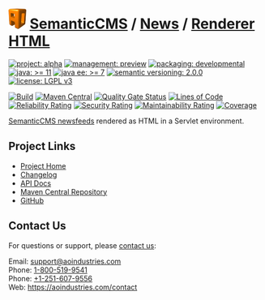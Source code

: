 # [<img src="ao-logo.png" alt="AO Logo" width="35" height="40">](https://github.com/aoindustries) [SemanticCMS](https://github.com/aoindustries/semanticcms) / [News](https://github.com/aoindustries/semanticcms-news) / [Renderer HTML](https://github.com/aoindustries/semanticcms-news-renderer-html)

[![project: alpha](https://semanticcms.com/ao-badges/project-alpha.svg)](https://aoindustries.com/life-cycle#project-alpha)
[![management: preview](https://semanticcms.com/ao-badges/management-preview.svg)](https://aoindustries.com/life-cycle#management-preview)
[![packaging: developmental](https://semanticcms.com/ao-badges/packaging-developmental.svg)](https://aoindustries.com/life-cycle#packaging-developmental)  
[![java: &gt;= 11](https://semanticcms.com/ao-badges/java-11.svg)](https://docs.oracle.com/en/java/javase/11/docs/api/)
[![java ee: &gt;= 7](https://semanticcms.com/ao-badges/javaee-7.svg)](https://docs.oracle.com/javaee/7/api/)
[![semantic versioning: 2.0.0](https://semanticcms.com/ao-badges/semver-2.0.0.svg)](http://semver.org/spec/v2.0.0.html)
[![license: LGPL v3](https://semanticcms.com/ao-badges/license-lgpl-3.0.svg)](https://www.gnu.org/licenses/lgpl-3.0)

[![Build](https://github.com/aoindustries/semanticcms-news-renderer-html/workflows/Build/badge.svg?branch=master)](https://github.com/aoindustries/semanticcms-news-renderer-html/actions?query=workflow%3ABuild)
[![Maven Central](https://maven-badges.herokuapp.com/maven-central/com.semanticcms/semanticcms-news-renderer-html/badge.svg)](https://maven-badges.herokuapp.com/maven-central/com.semanticcms/semanticcms-news-renderer-html)
[![Quality Gate Status](https://sonarcloud.io/api/project_badges/measure?branch=master&project=com.semanticcms%3Asemanticcms-news-renderer-html&metric=alert_status)](https://sonarcloud.io/dashboard?branch=master&id=com.semanticcms%3Asemanticcms-news-renderer-html)
[![Lines of Code](https://sonarcloud.io/api/project_badges/measure?branch=master&project=com.semanticcms%3Asemanticcms-news-renderer-html&metric=ncloc)](https://sonarcloud.io/component_measures?branch=master&id=com.semanticcms%3Asemanticcms-news-renderer-html&metric=ncloc)  
[![Reliability Rating](https://sonarcloud.io/api/project_badges/measure?branch=master&project=com.semanticcms%3Asemanticcms-news-renderer-html&metric=reliability_rating)](https://sonarcloud.io/component_measures?branch=master&id=com.semanticcms%3Asemanticcms-news-renderer-html&metric=Reliability)
[![Security Rating](https://sonarcloud.io/api/project_badges/measure?branch=master&project=com.semanticcms%3Asemanticcms-news-renderer-html&metric=security_rating)](https://sonarcloud.io/component_measures?branch=master&id=com.semanticcms%3Asemanticcms-news-renderer-html&metric=Security)
[![Maintainability Rating](https://sonarcloud.io/api/project_badges/measure?branch=master&project=com.semanticcms%3Asemanticcms-news-renderer-html&metric=sqale_rating)](https://sonarcloud.io/component_measures?branch=master&id=com.semanticcms%3Asemanticcms-news-renderer-html&metric=Maintainability)
[![Coverage](https://sonarcloud.io/api/project_badges/measure?branch=master&project=com.semanticcms%3Asemanticcms-news-renderer-html&metric=coverage)](https://sonarcloud.io/component_measures?branch=master&id=com.semanticcms%3Asemanticcms-news-renderer-html&metric=Coverage)

[SemanticCMS newsfeeds](https://github.com/aoindustries/semanticcms-news) rendered as HTML in a Servlet environment.

## Project Links
* [Project Home](https://semanticcms.com/news/renderer/html/)
* [Changelog](https://semanticcms.com/news/renderer/html/changelog)
* [API Docs](https://semanticcms.com/news/renderer/html/apidocs/)
* [Maven Central Repository](https://search.maven.org/artifact/com.semanticcms/semanticcms-news-renderer-html)
* [GitHub](https://github.com/aoindustries/semanticcms-news-renderer-html)

## Contact Us
For questions or support, please [contact us](https://aoindustries.com/contact):

Email: [support@aoindustries.com](mailto:support@aoindustries.com)  
Phone: [1-800-519-9541](tel:1-800-519-9541)  
Phone: [+1-251-607-9556](tel:+1-251-607-9556)  
Web: https://aoindustries.com/contact

